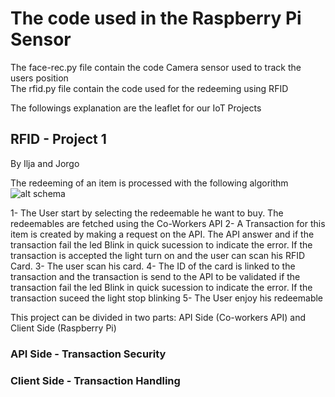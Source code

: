 # The code used in the Raspberry Pi Sensor
The face-rec.py file contain the code Camera sensor used to track the users position  
The rfid.py file contain the code used for the redeeming using RFID  

The followings explanation are the leaflet for our IoT Projects

## RFID - Project 1
By Ilja and Jorgo  

The redeeming of an item is processed with the following algorithm 
![alt schema](https://user-images.githubusercontent.com/63868715/99004574-9ea96100-253f-11eb-8ad6-36e6fcf5f5f8.png)
  
1- The User start by selecting the redeemable he want to buy. The redeemables are fetched using the Co-Workers API
2- A Transaction for this item is created by making a request on the API. The API answer and if the transaction fail the led Blink in quick sucession to indicate the error. If the transaction is accepted the light turn on and the user can scan his RFID Card.
3- The user scan his card.
4- The ID of the card is linked to the transaction and the transaction is send to the API to be validated if the transaction fail the led Blink in quick sucession to indicate the error. If the transaction suceed the light stop blinking
5- The User enjoy his redeemable


This project can be divided in two parts: API Side (Co-workers API) and Client Side (Raspberry Pi)

### API Side - Transaction Security


### Client Side - Transaction Handling
